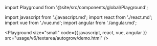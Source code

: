 import Playground from '@site/src/components/global/Playground';

import javascript from './javascript.md';
import react from './react.md';
import vue from './vue.md';
import angular from './angular.md';

<Playground size="small" code={{ javascript, react, vue, angular }} src="usage/v6/textarea/autogrow/demo.html" />
